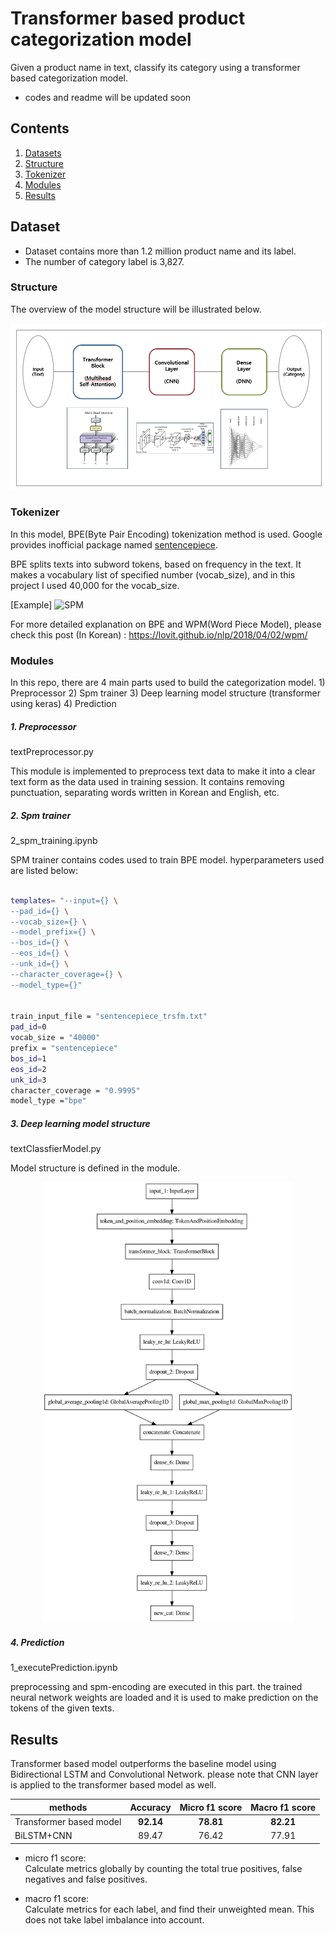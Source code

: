 Transformer based product categorization model
==============================================

Given a product name in text, classify its category using a transformer based categorization model.

* codes and readme will be updated soon

Contents
--------

1.	[Datasets](#datasets)
2.	[Structure](#structure)
3.	[Tokenizer](#tokenizer)
4.	[Modules](#modules)
5.	[Results](#results)

Dataset
-------

-	Dataset contains more than 1.2 million product name and its label.
-	The number of category label is 3,827.

### Structure

The overview of the model structure will be illustrated below.

![The Overview](model_structure.png)

### Tokenizer

In this model, BPE(Byte Pair Encoding) tokenization method is used. Google provides inofficial package named [sentencepiece](https://github.com/google/sentencepiece).<p> BPE splits texts into subword tokens, based on frequency in the text. It makes a vocabulary list of specified number (vocab_size), and in this project I used 40,000 for the vocab_size.

[Example] ![SPM](https://miro.medium.com/max/1000/0*5mtp6MQ_JNBsVEfU)

For more detailed explanation on BPE and WPM(Word Piece Model), please check this post (In Korean) : https://lovit.github.io/nlp/2018/04/02/wpm/

### Modules

In this repo, there are 4 main parts used to build the categorization model. 1) Preprocessor 2) Spm trainer 3) Deep learning model structure (transformer using keras) 4) Prediction

##### 1. Preprocessor

textPreprocessor.py

This module is implemented to preprocess text data to make it into a clear text form as the data used in training session. It contains removing punctuation, separating words written in Korean and English, etc.

##### 2. Spm trainer

2_spm_training.ipynb

SPM trainer contains codes used to train BPE model. hyperparameters used are listed below:

```bash

templates= "--input={} \
--pad_id={} \
--vocab_size={} \
--model_prefix={} \
--bos_id={} \
--eos_id={} \
--unk_id={} \
--character_coverage={} \
--model_type={}"


train_input_file = "sentencepiece_trsfm.txt"
pad_id=0                          
vocab_size = "40000"                
prefix = "sentencepiece"           
bos_id=1                          
eos_id=2                          
unk_id=3                          
character_coverage = "0.9995"           
model_type ="bpe"             

```

##### 3. Deep learning model structure

textClassfierModel.py

Model structure is defined in the module.

<p align="center"><img src="plot_model.png" alt="drawing" width="400"/>

##### 4. Prediction

1_executePrediction.ipynb

preprocessing and spm-encoding are executed in this part. the trained neural network weights are loaded and it is used to make prediction on the tokens of the given texts.

Results
-------

Transformer based model outperforms the baseline model using Bidirectional LSTM and Convolutional Network. please note that CNN layer is applied to the transformer based model as well.

| methods                 | Accuracy | Micro f1 score| Macro f1 score |
|-------------------------|:---------:|:---:|:---:|
| Transformer based model | **92.14** | **78.81** | **82.21** |
| BiLSTM+CNN              |   89.47   | 76.42 | 77.91|

* micro f1 score:  
  Calculate metrics globally by counting the total true positives, false negatives and false positives.

* macro f1 score:  
  Calculate metrics for each label, and find their unweighted mean. This does not take label imbalance into account.
